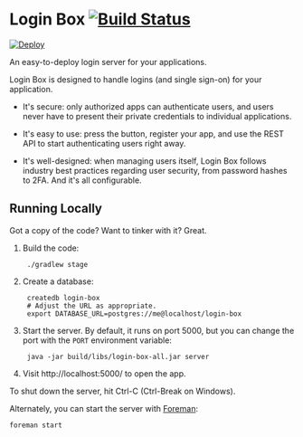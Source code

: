# Login Box [![Build Status](https://circleci.com/gh/login-box/login-box.svg)](https://circleci.com/gh/login-box/login-box)

[![Deploy](https://www.herokucdn.com/deploy/button.png)](https://heroku.com/deploy)

An easy-to-deploy login server for your applications.

Login Box is designed to handle logins (and single sign-on) for your application.

* It's secure: only authorized apps can authenticate users, and users never have to present their private credentials to individual applications.

* It's easy to use: press the button, register your app, and use the REST API to start authenticating users right away.

* It's well-designed: when managing users itself, Login Box follows industry best practices regarding user security, from password hashes to 2FA. And it's all configurable.

## Running Locally

Got a copy of the code? Want to tinker with it? Great.

1. Build the code:

        ./gradlew stage

2. Create a database:

        createdb login-box
        # Adjust the URL as appropriate.
        export DATABASE_URL=postgres://me@localhost/login-box

3. Start the server. By default, it runs on port 5000, but you can change the port with the `PORT` environment variable:

        java -jar build/libs/login-box-all.jar server

4. Visit http://localhost:5000/ to open the app.

To shut down the server, hit Ctrl-C (Ctrl-Break on Windows).

Alternately, you can start the server with [Foreman](https://github.com/ddollar/foreman):

    foreman start
